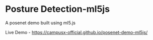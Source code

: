 # Posture Detection-ml5js
A posenet demo built using ml5.js

Live Demo - https://campusx-official.github.io/posenet-demo-ml5js/

